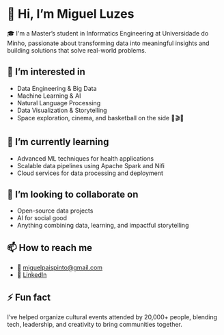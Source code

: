 # 👋 Hi, I’m Miguel Luzes

🎓 I'm a Master’s student in Informatics Engineering at Universidade do Minho, passionate about transforming data into meaningful insights and building solutions that solve real-world problems.

## 👀 I’m interested in
- Data Engineering & Big Data
- Machine Learning & AI
- Natural Language Processing
- Data Visualization & Storytelling
- Space exploration, cinema, and basketball on the side 🚀🎬🏀

## 🌱 I’m currently learning
- Advanced ML techniques for health applications
- Scalable data pipelines using Apache Spark and Nifi
- Cloud services for data processing and deployment

## 🏡 I’m looking to collaborate on
- Open-source data projects
- AI for social good
- Anything combining data, learning, and impactful storytelling

## 📫 How to reach me
- 📧 miguelpaispinto@gmail.com
- 💼 [LinkedIn](https://linkedin.com/in/miguelpaispinto)


## ⚡ Fun fact
I’ve helped organize cultural events attended by 20,000+ people, blending tech, leadership, and creativity to bring communities together.
